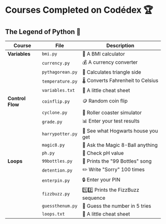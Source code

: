 # Courses Completed on Codédex 🏆

## The Legend of Python 🐍

| Course         | File               | Description                          |
|----------------|--------------------|--------------------------------------|
| **Variables**  | `bmi.py`           | 💪 A BMI calculator                  |
|                | `currency.py`      | 💰 A currency converter              |
|                | `pythagorean.py`   | 📐 Calculates triangle side          |
|                | `temperature.py`   | 🌡️ Converts Fahrenheit to Celsius  |
|                | `variables.txt`    | 📝 A little cheat sheet              |
| **Control Flow** | `coinflip.py`    | 🪙 Random coin flip                  |
|                | `cyclone.py`       | 🎢 Roller coaster simulator          |
|                | `grade.py`         | 📊 Enter your test results           |
|                | `harrypotter.py`   | 🧙 See what Hogwarts house you get   |
|                | `magic8.py`        | 🎱 Ask the Magic 8-Ball anything     |
|                | `ph.py`            | 🧪 Check pH value                    |
| **Loops**      | `99bottles.py`     | 🍺 Prints the "99 Bottles" song      |
|                | `detention.py`     | ✏️ Write "Sorry" 100 times          |
|                | `enterpin.py`      | 🔒 Enter your PIN                    |
|                | `fizzbuzz.py`      | 1️⃣2️⃣ Prints the FizzBuzz sequence |
|                | `guessthenum.py`   | 🔢 Guess the number in 5 tries       |
|                | `loops.txt`        | 📝 A little cheat sheet              |
